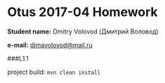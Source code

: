 # Otus 2017-04 Homework

**Student name:** Dmitry Volovod (Дмитрий Воловод)

**e-mail:** dimavolovod@mail.ru

###L1.1 

project build:
`mvn clean install`